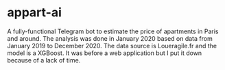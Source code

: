 # appart-ai

A fully-functional Telegram bot to estimate the price of apartments in Paris and around. 
The analysis was done in January 2020 based on data from January 2019 to December 2020.
The data source is Loueragile.fr and the model is a XGBoost. 
It was before a web application but I put it down because of a lack of time. 

